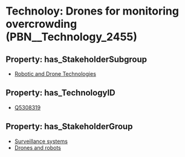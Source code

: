 # Technoloy: __Drones for monitoring overcrowding__ (PBN__Technology_2455)

## Property: has_StakeholderSubgroup

* [Robotic and Drone Technologies](PBN__TechSubgroup_113)

## Property: has_TechnologyID

* [Q5308319](Q5308319)

## Property: has_StakeholderGroup

* [Surveillance systems](PBN__TechGroup_6)
* [Drones and robots](PBN__TechGroup_17)

